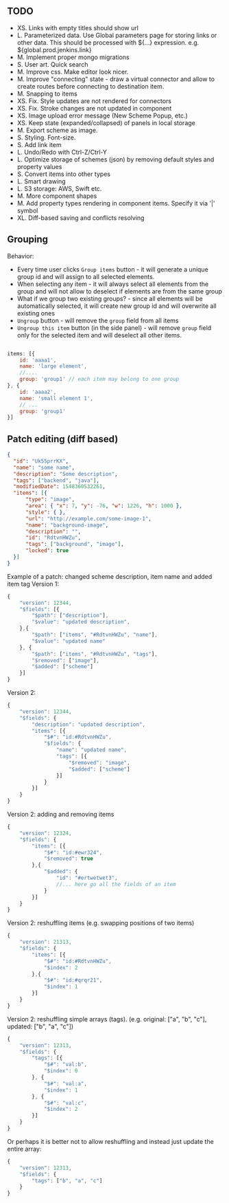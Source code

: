 TODO
-------------
- XS. Links with empty titles should show url
- L. Parameterized data. Use Global parameters page for storing links or other data. This should be processed with ${...} expression. e.g. ${global.prod.jenkins.link}
- M. Implement proper mongo migrations
- S. User art. Quick search
- M. Improve css. Make editor look nicer.
- M. Improve "connecting" state - draw a virtual connector and allow to create routes before connecting to destination item.
- M. Snapping to items
- XS. Fix. Style updates are not rendered for connectors
- XS. Fix. Stroke changes are not updated in component
- XS. Image upload error message (New Scheme Popup, etc.)
- XS. Keep state (expanded/collapsed) of panels in local storage
- M. Export scheme as image.
- S. Styling. Font-size.
- S. Add link item
- L. Undo/Redo with Ctrl-Z/Ctrl-Y
- L. Optimize storage of schemes (json) by removing default styles and property values
- S. Convert items into other types
- L. Smart drawing
- L. S3 storage: AWS, Swift etc.
- M. More component shapes
- M. Add property types rendering in component items. Specify it via '|' symbol
- XL. Diff-based saving and conflicts resolving


Grouping
-------------------
 Behavior:

* Every time user clicks `Group items` button - it will generate a unique group id and will assign to all selected elements.
* When selecting any item - it will always select all elements from the group and will not allow to deselect if elements are from the same group
* What if we group two existing groups? - since all elements will be automatically selected, it will create new group id and will overwrite all existing ones
* `Ungroup` button - will remove the `group` field from all items
* `Ungroup this item` button (in the side panel) - will remove `group` field only for the selected item and will deselect all other items.

```javascript

items: [{
    id: 'aaaa1',
    name: 'large element',
    //....
    group: 'group1' // each item may belong to one group
}, {
    id: 'aaaa2',
    name: 'small element 1',
    // ...
    group: 'group1'
}]
```

Patch editing (diff based)
--------------

```json
{
  "id": "Uk55prrKX",
  "name": "some name",
  "description": "Some description",
  "tags": ["backend", "java"],
  "modifiedDate": 1548360532261,
  "items": [{
      "type": "image",
      "area": { "x": 7, "y": -76, "w": 1226, "h": 1000 },
      "style": { },
      "url": "http://example.com/some-image-1",
      "name": "background-image",
      "description": "",
      "id": "RdtvnHWZu",
      "tags": ["background", "image"],
      "locked": true
  }]
}
```

Example of a patch: changed scheme description, item name and added item tag
Version 1:
```javascript
{
    "version": 12344,
    "$fields": [{
        "$path": ["description"],
        "$value": "updated description",
    },{
        "$path": ["items", "#RdtvnHWZu", "name"],
        "$value": "updated name"
    }, {
        "$path": ["items", "#RdtvnHWZu", "tags"],
        "$removed": ["image"],
        "$added": ["scheme"]
    }]
}
```

Version 2:
```javascript
{
    "version": 12344,
    "$fields": {
        "description": "updated description",
        "items": [{
            "$#": "id:#RdtvnHWZu",
            "$fields": {
                "name": "updated name",
                "tags": [{
                    "$removed": "image",
                    "$added": ["scheme"]
                }]
            }
        }]
    }
}
```

Version 2: adding and removing items
```javascript
{
    "version": 12324,
    "$fields": {
        "items": [{
            "$#": "id:#ewr324",
            "$removed": true
        },{
            "$added": {
                "id": "#ertwetwet3",
                //... here go all the fields of an item
            }
        }]
    }
}
```

Version 2: reshuffling items (e.g. swapping positions of two items)
```javascript
{
    "version": 21313,
    "$fields": {
        "items": [{
            "$#": "id:#RdtvnHWZu",
            "$index": 2
        },{
            "$#": "id:#qrqr21",
            "$index": 1
        }]
    }
}
```


Version 2: reshuffling simple arrays (tags). (e.g. original: ["a", "b", "c"], updated: ["b", "a", "c"])
```javascript
{
    "version": 12313,
    "$fields": {
        "tags": [{
            "$#": "val:b",
            "$index": 0
        }, {
            "$#": "val:a",
            "$index": 1
        }, {
            "$#": "val:c",
            "$index": 2
        }]
    }
}
```

Or perhaps it is better not to allow reshuffling and instead just update the entire array:
```javascript
{
    "version": 12313,
    "$fields": {
        "tags": ["b", "a", "c"]
    }
}
```
